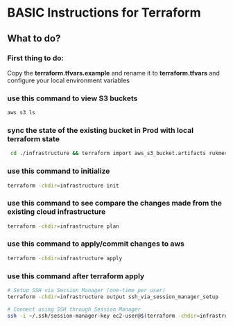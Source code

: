 # BASIC Instructions for Terraform

## What to do?

### First thing to do:
Copy the **terraform.tfvars.example** and rename it to **terraform.tfvars** and configure your local environment variables

### use this command to view S3 buckets
```bash
aws s3 ls
```

### sync the state of the existing bucket in Prod with local terraform state
```bash
 cd ./infrastructure && terraform import aws_s3_bucket.artifacts rukmer-commons-artifacts-prod
 ```

### use this command to initialize 
```bash
terraform -chdir=infrastructure init
```

### use this command to see compare the changes made from the existing cloud infrastructure
```bash
terraform -chdir=infrastructure plan
```

### use this command to apply/commit changes to aws
```bash
terraform -chdir=infrastructure apply
```

### use this command after terraform apply
```bash
# Setup SSH via Session Manager (one-time per user)
terraform -chdir=infrastructure output ssh_via_session_manager_setup

# Connect using SSH through Session Manager
ssh -i ~/.ssh/session-manager-key ec2-user@$(terraform -chdir=infrastructure output -raw instance_id)
```
